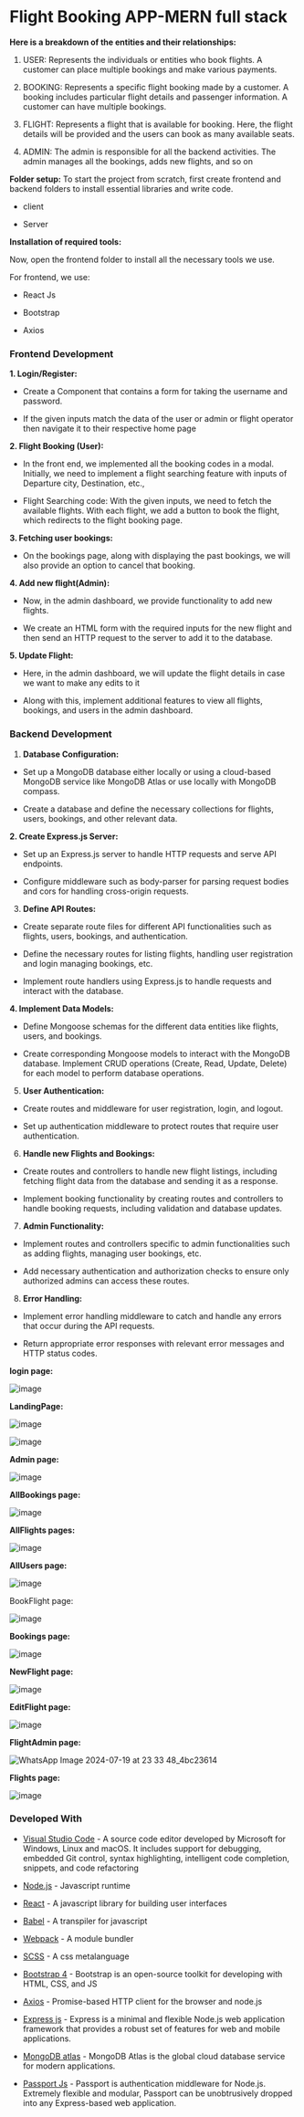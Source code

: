 # Flight Booking APP-MERN full stack
**Here is a breakdown of the entities and their relationships:**

1. USER: Represents the individuals or entities who book flights. A customer can place multiple bookings and make various payments.

2. BOOKING: Represents a specific flight booking made by a customer. A booking includes particular flight details and passenger information. A customer can have multiple bookings.   
 
3. FLIGHT: Represents a flight that is available for booking. Here, the flight details will be provided and the users can book as many available seats.

5. ADMIN: The admin is responsible for all the backend activities. The admin manages all the bookings, adds new flights, and so on

**Folder setup:**
To start the project from scratch, first create frontend and backend folders to install essential libraries and write code.

- client

 

- Server

**Installation of required tools:**


Now, open the frontend folder to install all the necessary tools we use.

For frontend, we use:

- React Js
 
- Bootstrap

- Axios

### Frontend Development

**1. Login/Register:**

- Create a Component that contains a form for taking the username and password.

- If the given inputs match the data of the user or admin or flight operator then navigate it to their respective home page
 

**2. Flight Booking (User):**

- In the front end, we implemented all the booking codes in a modal. Initially, we need to implement a flight searching feature with inputs of Departure city, Destination, etc.,

- Flight Searching code: With the given inputs, we need to fetch the available flights. With each flight, we add a button to book the flight, which redirects to the flight booking page.

**3. Fetching user bookings:**

- On the bookings page, along with displaying the past bookings, we will also provide an option to cancel that booking.

**4. Add new flight(Admin):**

- Now, in the admin dashboard, we provide functionality to add new flights.

- We create an HTML form with the required inputs for the new flight and then send an HTTP request to the server to add it to the database.

**5. Update Flight:**

- Here, in the admin dashboard, we will update the flight details in case we want to make any edits to it

- Along with this, implement additional features to view all flights, bookings, and users in the admin dashboard.


###  Backend Development

1. **Database Configuration:**

- Set up a MongoDB database either locally or using a cloud-based MongoDB service like MongoDB Atlas or use locally with MongoDB compass.

- Create a database and define the necessary collections for flights, users, bookings, and other relevant data.

**2. Create Express.js Server:**

- Set up an Express.js server to handle HTTP requests and serve API endpoints.

- Configure middleware such as body-parser for parsing request bodies and cors for handling cross-origin requests.

3.  **Define API Routes:**

- Create separate route files for different API functionalities such as flights, users, bookings, and authentication.

-  Define the necessary routes for listing flights, handling user registration and login managing bookings, etc.

- Implement route handlers using Express.js to handle requests and interact with the database.

**4.  Implement Data Models:**

- Define Mongoose schemas for the different data entities like flights, users, and bookings.

- Create corresponding Mongoose models to interact with the MongoDB database. Implement CRUD operations (Create, Read, Update, Delete) for each model to perform database operations.

5. **User Authentication:**

- Create routes and middleware for user registration, login, and logout.

- Set up authentication middleware to protect routes that require user authentication.

6. **Handle new Flights and Bookings:**

- Create routes and controllers to handle new flight listings, including fetching flight data from the database and sending it as a response.

- Implement booking functionality by creating routes and controllers to handle booking requests, including validation and database updates.

7.  **Admin Functionality:**

- Implement routes and controllers specific to admin functionalities such as adding flights, managing user bookings, etc.

- Add necessary authentication and authorization checks to ensure only authorized admins can access these routes.

8.  **Error Handling:**

- Implement error handling middleware to catch and handle any errors that occur during the API requests.

- Return appropriate error responses with relevant error messages and HTTP status codes.

**login page:**

![image](https://github.com/user-attachments/assets/b0b24ded-c040-45cb-96e6-e4fd28258e3c)

**LandingPage:**

![image](https://github.com/user-attachments/assets/d680a737-c296-4ede-aaca-ef0f3e3fd183)


![image](https://github.com/user-attachments/assets/3729aa03-bf69-4d50-9323-32769fa0c13c)

**Admin page:**

![image](https://github.com/user-attachments/assets/a8f5599d-2340-4e1b-b035-7037f9bf0872)

**AllBookings page:**

![image](https://github.com/user-attachments/assets/24e799bf-31fb-46d2-9ca1-2312d8b46112)

**AllFlights pages:**

![image](https://github.com/user-attachments/assets/1866d8a6-125e-4901-a19b-337d836bcd6a)

**AllUsers page:**

![image](https://github.com/user-attachments/assets/53d7fbb0-d634-4dfa-8467-29c686cf7b4c)

BookFlight page:

![image](https://github.com/user-attachments/assets/6f2d8a0e-4624-40c5-a078-808d5f3e17d8)

**Bookings page:**

![image](https://github.com/user-attachments/assets/c6f021c1-6244-4206-9c1c-4420734d228e)

**NewFlight page:**

![image](https://github.com/user-attachments/assets/46d443e5-51f8-46b8-bae4-135b95ecc542)

**EditFlight page:**

![image](https://github.com/user-attachments/assets/1148f751-591c-4adc-82c8-e4144a76b23d)

**FlightAdmin page:**

![WhatsApp Image 2024-07-19 at 23 33 48_4bc23614](https://github.com/user-attachments/assets/553e89b4-9f02-4d16-980c-31eb80609ccf)

**Flights page:**

![image](https://github.com/user-attachments/assets/605ffc99-0721-43a7-aef4-391d0d3f57e1)

### Developed With

- [Visual Studio Code](https://code.visualstudio.com/) - A source code editor developed by Microsoft for Windows, Linux and macOS. It includes support for debugging, embedded Git control, syntax highlighting, intelligent code completion, snippets, and code refactoring

- [Node.js](https://nodejs.org/en/) - Javascript runtime
- [React](https://reactjs.org/) - A javascript library for building user interfaces
- [Babel](https://babeljs.io/) - A transpiler for javascript
- [Webpack](https://webpack.js.org/) - A module bundler
- [SCSS](http://sass-lang.com/) - A css metalanguage
- [Bootstrap 4](https://getbootstrap.com/) - Bootstrap is an open-source toolkit for developing with HTML, CSS, and JS
- [Axios](https://github.com/axios/axios) - Promise-based HTTP client for the browser and node.js
- [Express js](http://expressjs.com/) - Express is a minimal and flexible Node.js web application framework that provides a robust set of features for web and mobile applications.
- [MongoDB atlas](https://www.mongodb.com/cloud/atlas) - MongoDB Atlas is the global cloud database service for modern applications.
- [Passport Js](http://www.passportjs.org/) - Passport is authentication middleware for Node.js. Extremely flexible and modular, Passport can be unobtrusively dropped into any Express-based web application.
